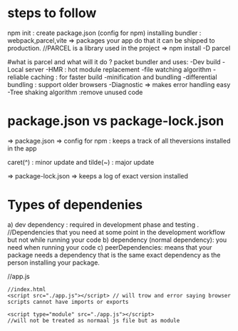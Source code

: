 # steps to follow 
npm init : create package.json (config for npm) 
installing bundler : webpack,parcel,vite => packages your app do that it can be shipped to production.
//PARCEL is a library used in the project => npm install -D parcel 

#what is parcel and what will it do ?
packet bundler and uses: 
-Dev build 
-Local server
-HMR : hot module replacement 
-file watching algorithm
-reliable caching : for faster build
-minification and bundling 
-differential bundling : support older browsers
-Diagnostic => makes error handling easy
-Tree shaking algorithm :remove unused code 




# package.json vs package-lock.json
 => package.json => config for npm : keeps a track of all theversions installed in the app

 caret(^) : minor update and  tilde(~) : major update
  
=> package-lock.json  => keeps a log of exact version installed 



# Types of dependenies 
a) dev dependency : required in development phase and testing .  
//Dependencies that you need at some point in the development workflow but not while running your code
b) dependency (normal dependency): you need when running your code 
c) peerDependencies: means that your package needs a dependency that is the same exact dependency as the person installing your package.


//app.js
<!-- import React from "react";
import ReactDOM from "react-dom"; -->

<!-- const parent = React.createElement("div",{id:"parent"},
    React.createElement("div",{id:"child"},
    [React.createElement("h1",{},"hello world from h2"),React.createElement("h3",{},"hello world from h3")]));
   const root = ReactDOM.createRoot(document.getElementById('root'));
    root.render(parent); -->

    //index.html
    <script src="./app.js"></script> // will trow and error saying browser scripts cannot have imports or exports 

    <script type="module" src="./app.js"></script>
    //will not be treated as normaal js file but as module  
